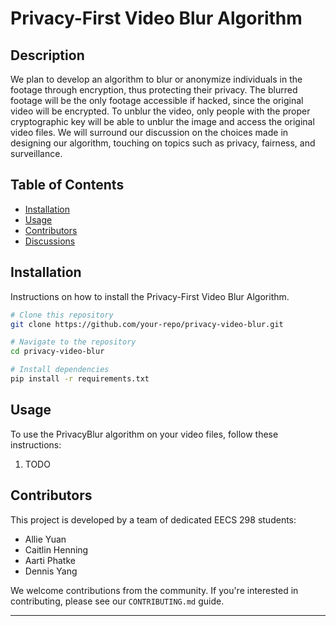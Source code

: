 # Privacy-First Video Blur Algorithm

## Description

We plan to develop an algorithm to blur or anonymize individuals in the footage through encryption, thus protecting their privacy. The blurred footage will be the only footage accessible if hacked, since the original video will be encrypted. To unblur the video, only people with the proper cryptographic key will be able to unblur the image and access the original video files. We will surround our discussion on the choices made in designing our algorithm, touching on topics such as privacy, fairness, and surveillance.

## Table of Contents

- [Installation](#installation)
- [Usage](#usage)
- [Contributors](#contributors)
- [Discussions](#discussions)

## Installation

Instructions on how to install the Privacy-First Video Blur Algorithm.

```bash
# Clone this repository
git clone https://github.com/your-repo/privacy-video-blur.git

# Navigate to the repository
cd privacy-video-blur

# Install dependencies
pip install -r requirements.txt
```
## Usage

To use the PrivacyBlur algorithm on your video files, follow these instructions:

1. TODO

## Contributors

This project is developed by a team of dedicated EECS 298 students:

- Allie Yuan
- Caitlin Henning
- Aarti Phatke
- Dennis Yang

We welcome contributions from the community. If you're interested in contributing, please see our `CONTRIBUTING.md` guide.

---
